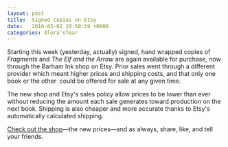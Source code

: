 ```yaml
---
layout: post
title:  Signed Copies on Etsy
date:   2016-05-02 20:50:59 +0000
categories: Alora'sTear
---
```


Starting this week (yesterday, actually) signed, hand wrapped copies of <i>Fragments</i>&nbsp;and <i>The Elf and the Arrow</i> are again available for purchase, now through the Barham Ink shop on Etsy. Prior sales went through a different provider which meant higher prices and shipping costs, and that only one book or the other  could be offered for sale at any given time.

The new shop and Etsy's sales policy allow prices to be lower than ever without reducing the amount each sale generates toward production on the next book. Shipping is also cheaper and more accurate thanks to Etsy's automatically calculated shipping.

<a href="https://www.etsy.com/shop/BarhamInk">Check out the shop</a>—the new prices—and as always, share, like, and tell your friends.
